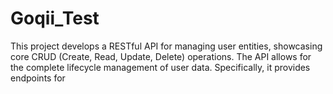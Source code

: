 # Goqii_Test
This project develops a RESTful API for managing user entities, showcasing core CRUD (Create, Read, Update, Delete) operations. The API allows for the complete lifecycle management of user data. Specifically, it provides endpoints for
